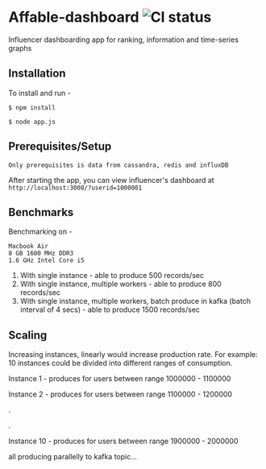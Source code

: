 # Affable-dashboard ![CI status](https://img.shields.io/badge/build-passing-brightgreen.svg)

Influencer dashboarding app for ranking, information and time-series graphs

## Installation
To install and run -

`$ npm install`

`$ node app.js`

## Prerequisites/Setup

`Only prerequisites is data from cassandra, redis and influxDB`

After starting the app, you can view influencer's dashboard at `http://localhost:3008/?userid=1000001`

## Benchmarks
Benchmarking on -
```
Macbook Air
8 GB 1600 MHz DDR3
1.6 GHz Intel Core i5
```

1. With single instance - able to produce 500 records/sec
2. With single instance, multiple workers - able to produce 800 records/sec
3. With single instance, multiple workers, batch produce in kafka (batch interval of 4 secs) - able to produce 1500 records/sec

## Scaling

Increasing instances, linearly would increase production rate.
For example: 10 instances could be divided into different ranges of consumption.

Instance 1 - produces for users between range 1000000 - 1100000

Instance 2 - produces for users between range 1100000 - 1200000

.

.

Instance 10 - produces for users between range 1900000 - 2000000

all producing parallelly to kafka topic...
